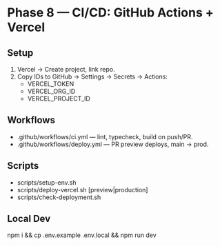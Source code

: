 
# Phase 8 — CI/CD: GitHub Actions + Vercel

## Setup
1) Vercel → Create project, link repo.
2) Copy IDs to GitHub → Settings → Secrets → Actions:
   - VERCEL_TOKEN
   - VERCEL_ORG_ID
   - VERCEL_PROJECT_ID

## Workflows
- .github/workflows/ci.yml — lint, typecheck, build on push/PR.
- .github/workflows/deploy.yml — PR preview deploys, main → prod.

## Scripts
- scripts/setup-env.sh
- scripts/deploy-vercel.sh [preview|production]
- scripts/check-deployment.sh <url>

## Local Dev
npm i && cp .env.example .env.local && npm run dev
